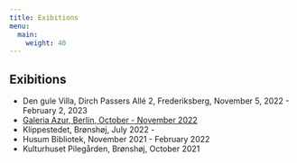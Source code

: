 ```yaml
---
title: Exibitions
menu:
  main:
    weight: 40
---
```


## Exibitions

- Den gule Villa, Dirch Passers Allé 2, Frederiksberg, November 5, 2022 - February 2, 2023
- [Galeria Azur, Berlin, October - November 2022](https://galeriaazur.art/de/)
- Klippestedet, Brønshøj, July 2022 - 
- Husum Bibliotek, November 2021 - February 2022
- Kulturhuset Pilegården, Brønshøj, October 2021
